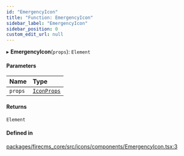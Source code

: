 ```yaml
---
id: "EmergencyIcon"
title: "Function: EmergencyIcon"
sidebar_label: "EmergencyIcon"
sidebar_position: 0
custom_edit_url: null
---
```


▸ **EmergencyIcon**(`props`): `Element`

#### Parameters

| Name | Type |
| :------ | :------ |
| `props` | [`IconProps`](../types/IconProps.md) |

#### Returns

`Element`

#### Defined in

[packages/firecms_core/src/icons/components/EmergencyIcon.tsx:3](https://github.com/FireCMSco/firecms/blob/d45f3739/packages/firecms_core/src/icons/components/EmergencyIcon.tsx#L3)
